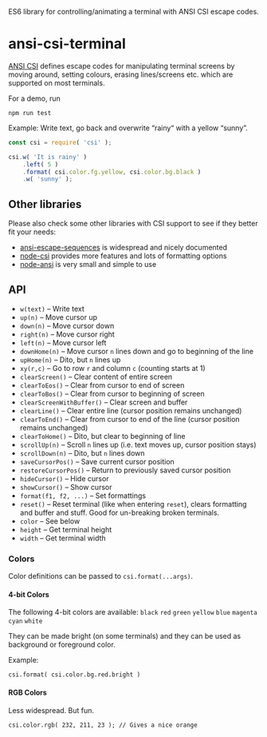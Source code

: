 ES6 library for controlling/animating a terminal with ANSI CSI escape codes.

# ansi-csi-terminal

[ANSI CSI](https://en.wikipedia.org/wiki/ANSI_escape_code) defines escape codes for manipulating terminal screens
by moving around, setting colours, erasing lines/screens etc. which are supported on most terminals.

For a demo, run

    npm run test

Example: Write text, go back and overwrite “rainy“ with a yellow “sunny”.

```javascript
const csi = require( 'csi' );

csi.w( 'It is rainy' )
    .left( 5 )
    .format( csi.color.fg.yellow, csi.color.bg.black )
    .w( 'sunny' );
```

## Other libraries

Please also check some other libraries with CSI support to see if they better fit your needs:

* [ansi-escape-sequences](https://www.npmjs.com/package/ansi-escape-sequences) is widespread and nicely documented
* [node-csi](https://www.npmjs.com/package/node-csi) provides more features and lots of formatting options
* [node-ansi](https://www.npmjs.com/package/node-ansi) is very small and simple to use 

## API


* `w(text)` – Write text
* `up(n)` – Move cursor up
* `down(n)` – Move cursor down
* `right(n)` – Move cursor right
* `left(n)` – Move cursor left
* `downHome(n)` – Move cursor `n` lines down and go to beginning of the line
* `upHome(n)` – Dito, but `n` lines up
* `xy(r,c)` – Go to row `r` and column `c` (counting starts at 1)
* `clearScreen()` – Clear content of entire screen
* `clearToEos()` – Clear from cursor to end of screen
* `clearToBos()` – Clear from cursor to beginning of screen
* `clearScreenWithBuffer()` – Clear screen and buffer
* `clearLine()` – Clear entire line (cursor position remains unchanged)
* `clearToEnd()` – Clear from cursor to end of the line (cursor position remains unchanged)
* `clearToHome()` – Dito, but clear to beginning of line 
* `scrollUp(n)` – Scroll `n` lines up (i.e. text moves up, cursor position stays)
* `scrollDown(n)` – Dito, but `n` lines down
* `saveCursorPos()` – Save current cursor position
* `restoreCursorPos()` – Return to previously saved cursor position
* `hideCursor()` – Hide cursor
* `showCursor()` – Show cursor
* `format(f1, f2, ...)` – Set formattings
* `reset()` – Reset terminal (like when entering `reset`), clears formatting and buffer and stuff. Good for un-breaking broken terminals.
* `color` – See below
* `height` – Get terminal height
* `width` – Get terminal width

### Colors

Color definitions can be passed to `csi.format(...args)`.

#### 4-bit Colors

The following 4-bit colors are available: `black` `red` `green` `yellow` `blue` `magenta` `cyan` `white`

They can be made bright (on some terminals) and they can be used as background or foreground color. 

Example:

    csi.format( csi.color.bg.red.bright )

#### RGB Colors

Less widespread. But fun.

    csi.color.rgb( 232, 211, 23 ); // Gives a nice orange